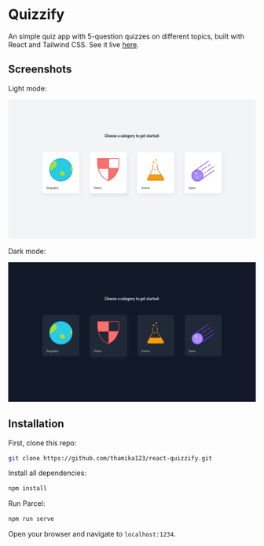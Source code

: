 # Quizzify

An simple quiz app with 5-question quizzes on different topics, built with
React and Tailwind CSS. See it live [here](https://react-quizzify.netlify.app).

## Screenshots

Light mode:

![](light_mode.png)

Dark mode:

![](dark_mode.png)

## Installation

First, clone this repo:

```bash
git clone https://github.com/thamika123/react-quizzify.git
```

Install all dependencies:

```bash
npm install
```

Run Parcel:

```bash
npm run serve
```

Open your browser and navigate to `localhost:1234`.
